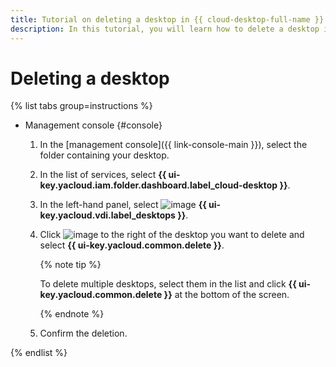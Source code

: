 ```yaml
---
title: Tutorial on deleting a desktop in {{ cloud-desktop-full-name }}
description: In this tutorial, you will learn how to delete a desktop in {{ cloud-desktop-full-name }}.
---
```


# Deleting a desktop

{% list tabs group=instructions %}

- Management console {#console}

   1. In the [management console]({{ link-console-main }}), select the folder containing your desktop.
   1. In the list of services, select **{{ ui-key.yacloud.iam.folder.dashboard.label_cloud-desktop }}**.
   1. In the left-hand panel, select ![image](../../../_assets/console-icons/display.svg) **{{ ui-key.yacloud.vdi.label_desktops }}**.
   1. Click ![image](../../../_assets/console-icons/ellipsis.svg) to the right of the desktop you want to delete and select **{{ ui-key.yacloud.common.delete }}**.

      {% note tip %}

      To delete multiple desktops, select them in the list and click **{{ ui-key.yacloud.common.delete }}** at the bottom of the screen.

      {% endnote %}

   1. Confirm the deletion.

{% endlist %}
